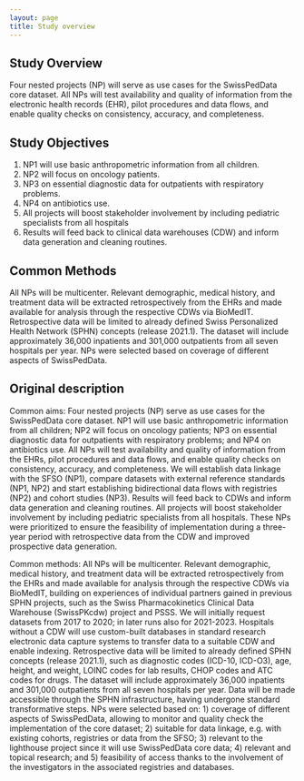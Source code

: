 ```yaml
---
layout: page
title: Study overview
---
```



## Study Overview

Four nested projects (NP) will serve as use cases for the SwissPedData core dataset.
All NPs will test availability and quality of information from the electronic health records (EHR), pilot procedures and data flows, and enable quality checks on consistency, accuracy, and completeness.

## Study Objectives

1. NP1 will use basic anthropometric information from all children.
2. NP2 will focus on oncology patients.
3. NP3 on essential diagnostic data for outpatients with respiratory problems.
4. NP4 on antibiotics use.
5. All projects will boost stakeholder involvement by including pediatric specialists from all hospitals
6. Results will feed back to clinical data warehouses (CDW) and inform data generation and cleaning routines.

## Common Methods

All NPs will be multicenter.
Relevant demographic, medical history, and treatment data will be extracted retrospectively from the EHRs and made available for analysis through the respective CDWs via BioMedIT.
Retrospective data will be limited to already defined Swiss Personalized Health Network (SPHN) concepts (release 2021.1).
The dataset will include approximately 36,000 inpatients and 301,000 outpatients from all seven hospitals per year.
NPs were selected based on coverage of different aspects of SwissPedData.

## Original description
Common aims: Four nested projects (NP) serve as use cases for the SwissPedData core dataset. NP1 will use basic anthropometric information from all children; NP2 will focus on oncology patients; NP3 on essential diagnostic data for outpatients with respiratory problems; and NP4 on antibiotics use. All NPs will test availability and quality of information from the EHRs, pilot procedures and data flows, and enable quality checks on consistency, accuracy, and completeness. We will establish data linkage with the SFSO (NP1), compare datasets with external reference standards (NP1, NP2) and start establishing bidirectional data flows with registries (NP2) and cohort studies (NP3). Results will feed back to CDWs and inform data generation and cleaning routines. All projects will boost stakeholder involvement by including pediatric specialists from all hospitals. These NPs were prioritized to ensure the feasibility of implementation during a three-year period with retrospective data from the CDW and improved prospective data generation.


Common methods: All NPs will be multicenter. Relevant demographic, medical history, and treatment data will be extracted retrospectively from the EHRs and made available for analysis through the respective CDWs via BioMedIT, building on experiences of individual partners gained in previous SPHN projects, such as the Swiss Pharmacokinetics Clinical Data Warehouse (SwissPKcdw) project and PSSS. We will initially request datasets from 2017 to 2020; in later runs also for 2021-2023. Hospitals without a CDW will use custom-built databases in standard research electronic data capture systems to transfer data to a suitable CDW and enable indexing. Retrospective data will be limited to already defined SPHN concepts (release 2021.1), such as diagnostic codes (ICD-10, ICD-O3), age, height, and weight, LOINC codes for lab results, CHOP codes and ATC codes for drugs. The dataset will include approximately 36,000 inpatients and 301,000 outpatients from all seven hospitals per year. Data will be made accessible through the SPHN infrastructure, having undergone standard transformative steps. NPs were selected based on: 1) coverage of different aspects of SwissPedData, allowing to monitor and quality check the implementation of the core dataset; 2) suitable for data linkage, e.g. with existing cohorts, registries or data from the SFSO; 3) relevant to the lighthouse project since it will use SwissPedData core data; 4) relevant and topical research; and 5) feasibility of access thanks to the involvement of the investigators in the associated registries and databases.


